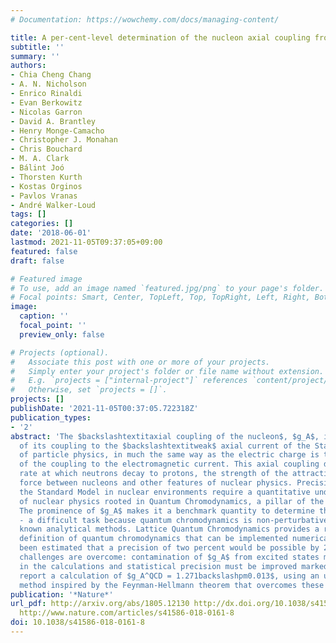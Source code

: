 ```yaml
---
# Documentation: https://wowchemy.com/docs/managing-content/

title: A per-cent-level determination of the nucleon axial coupling from quantum chromodynamics
subtitle: ''
summary: ''
authors:
- Chia Cheng Chang
- A. N. Nicholson
- Enrico Rinaldi
- Evan Berkowitz
- Nicolas Garron
- David A. Brantley
- Henry Monge-Camacho
- Christopher J. Monahan
- Chris Bouchard
- M. A. Clark
- Bálint Joó
- Thorsten Kurth
- Kostas Orginos
- Pavlos Vranas
- André Walker-Loud
tags: []
categories: []
date: '2018-06-01'
lastmod: 2021-11-05T09:37:05+09:00
featured: false
draft: false

# Featured image
# To use, add an image named `featured.jpg/png` to your page's folder.
# Focal points: Smart, Center, TopLeft, Top, TopRight, Left, Right, BottomLeft, Bottom, BottomRight.
image:
  caption: ''
  focal_point: ''
  preview_only: false

# Projects (optional).
#   Associate this post with one or more of your projects.
#   Simply enter your project's folder or file name without extension.
#   E.g. `projects = ["internal-project"]` references `content/project/deep-learning/index.md`.
#   Otherwise, set `projects = []`.
projects: []
publishDate: '2021-11-05T00:37:05.722318Z'
publication_types:
- '2'
abstract: 'The $backslashtextitaxial coupling of the nucleon$, $g_A$, is the strength
  of its coupling to the $backslashtextitweak$ axial current of the Standard Model
  of particle physics, in much the same way as the electric charge is the strength
  of the coupling to the electromagnetic current. This axial coupling dictates the
  rate at which neutrons decay to protons, the strength of the attractive long-range
  force between nucleons and other features of nuclear physics. Precision tests of
  the Standard Model in nuclear environments require a quantitative understanding
  of nuclear physics rooted in Quantum Chromodynamics, a pillar of the Standard Model.
  The prominence of $g_A$ makes it a benchmark quantity to determine theoretically
  - a difficult task because quantum chromodynamics is non-perturbative, precluding
  known analytical methods. Lattice Quantum Chromodynamics provides a rigorous, non-perturbative
  definition of quantum chromodynamics that can be implemented numerically. It has
  been estimated that a precision of two percent would be possible by 2020 if two
  challenges are overcome: contamination of $g_A$ from excited states must be controlled
  in the calculations and statistical precision must be improved markedly. Here we
  report a calculation of $g_A^QCD = 1.271backslashpm0.013$, using an unconventional
  method inspired by the Feynman-Hellmann theorem that overcomes these challenges.'
publication: '*Nature*'
url_pdf: http://arxiv.org/abs/1805.12130 http://dx.doi.org/10.1038/s41586-018-0161-8
  http://www.nature.com/articles/s41586-018-0161-8
doi: 10.1038/s41586-018-0161-8
---
```

